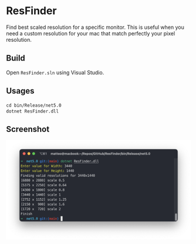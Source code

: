 # ResFinder

Find best scaled resolution for a specific monitor. This is useful when you need a custom resolution for your mac that match perfectly your pixel resolution.

## Build
Open `ResFinder.sln` using Visual Studio.

## Usages
```
cd bin/Release/net5.0
dotnet ResFinder.dll
```

## Screenshot
![Screnshoot](./assets/screenshot.png)
